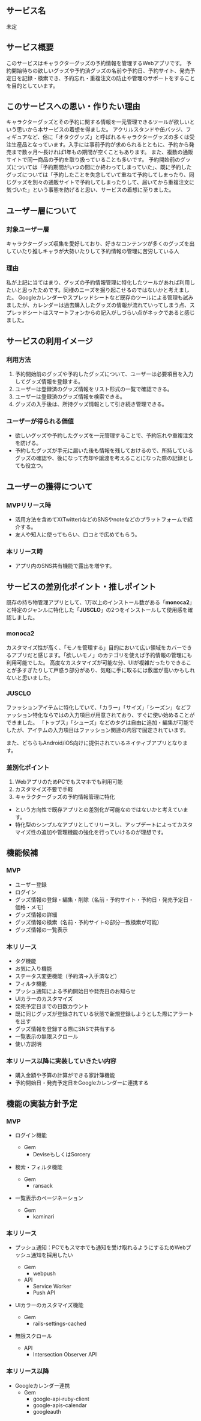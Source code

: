## サービス名

未定


## サービス概要

このサービスはキャラクターグッズの予約情報を管理するWebアプリです。
予約開始待ちの欲しいグッズや予約済グッズの名前や予約日、予約サイト、発売予定日を記録・検索でき、予約忘れ・重複注文の防止や管理のサポートをすることを目的としています。


## このサービスへの思い・作りたい理由

キャラクターグッズとその予約に関する情報を一元管理できるツールが欲しいという思いから本サービスの着想を得ました。
アクリルスタンドや缶バッジ、フィギュアなど、俗に「オタクグッズ」と呼ばれるキャラクターグッズの多くは受注生産品となっています。入手には事前予約が求められるとともに、予約から発売まで数ヶ月〜長ければ1年もの期間が空くこともあります。
また、複数の通販サイトで同一商品の予約を取り扱っていることも多いです。
予約開始前のグッズについては「予約期間がいつの間にか終わってしまっていた」、既に予約したグッズについては「予約したことを失念していて重ねて予約してしまったり、同じグッズを別々の通販サイトで予約してしまったりして、届いてから重複注文に気づいた」という事態を防げると思い、サービスの着想に至りました。


## ユーザー層について

### 対象ユーザー層

キャラクターグッズ収集を愛好しており、好きなコンテンツが多くのグッズを出していたり推しキャラが大勢いたりして予約情報の管理に苦労している人

### 理由

私が上記に当てはまり、グッズの予約情報管理に特化したツールがあれば利用したいと思ったためです。同様のニーズを掘り起こせるのではないかと考えました。
Googleカレンダーやスプレッドシートなど既存のツールによる管理も試みましたが、カレンダーは過去購入したグッズの情報が流れていってしまう点、スプレッドシートはスマートフォンからの記入がしづらい点がネックであると感じました。


## サービスの利用イメージ

### 利用方法

1. 予約開始前のグッズや予約したグッズについて、ユーザーは必要項目を入力してグッズ情報を登録する。
2. ユーザーは登録済のグッズ情報をリスト形式の一覧で確認できる。
3. ユーザーは登録済のグッズ情報を検索できる。
4. グッズの入手後は、所持グッズ情報として引き続き管理できる。

### ユーザーが得られる価値

- 欲しいグッズや予約したグッズを一元管理することで、予約忘れや重複注文を防げる。
- 予約したグッズが手元に届いた後も情報を残しておけるので、所持しているグッズの確認や、後になって売却や譲渡を考えることになった際の記録としても役立つ。


## ユーザーの獲得について

### MVPリリース時

- 活用方法を含めてX(Twitter)などのSNSやnoteなどのプラットフォームで紹介する。
- 友人や知人に使ってもらい、口コミで広めてもらう。

### 本リリース時

- アプリ内のSNS共有機能で露出を増やす。


## サービスの差別化ポイント・推しポイント

既存の持ち物管理アプリとして、1万以上のインストール数がある「**monoca2**」と特定のジャンルに特化した「**JUSCLO**」の2つをインストールして使用感を確認しました。

### monoca2

カスタマイズ性が高く、「モノを管理する」目的において広い領域をカバーできるアプリだと感じます。「欲しいモノ」のカテゴリを使えば予約情報の管理にも利用可能でした。
高度なカスタマイズが可能な分、UIが複雑だったりできることが多すぎたりして戸惑う部分があり、気軽に手に取るには敷居が高いかもしれないと思いました。

### JUSCLO

ファッションアイテムに特化していて、「カラー」「サイズ」「シーズン」などファッション特化ならではの入力項目が用意されており、すぐに使い始めることができました。
「トップス」「シューズ」などのタグは自由に追加・編集が可能でしたが、アイテムの入力項目はファッション関連の内容で固定されています。

また、どちらもAndroid/iOS向けに提供されているネイティブアプリとなります。

### 差別化ポイント

1. WebアプリのためPCでもスマホでも利用可能
2. カスタマイズ不要で手軽
3. キャラクターグッズの予約情報管理に特化
- という方向性で既存アプリとの差別化が可能なのではないかと考えています。
- 特化型のシンプルなアプリとしてリリースし、アップデートによってカスタマイズ性の追加や管理機能の強化を行っていけるのが理想です。


## 機能候補

### MVP

- ユーザー登録
- ログイン
- グッズ情報の登録・編集・削除（名前・予約サイト・予約日・発売予定日・価格・メモ）
- グッズ情報の詳細
- グッズ情報の検索（名前・予約サイトの部分一致検索が可能）
- グッズ情報の一覧表示

### 本リリース

- タグ機能
- お気に入り機能
- ステータス変更機能（予約済→入手済など）
- フィルタ機能
- プッシュ通知による予約開始日や発売日のお知らせ
- UIカラーのカスタマイズ
- 発売予定日までの日数カウント
- 既に同じグッズが登録されている状態で新規登録しようとした際にアラートを出す
- グッズ情報を登録する際にSNSで共有する
- 一覧表示の無限スクロール
- 使い方説明

### 本リリース以降に実装していきたい内容

- 購入金額や予算の計算ができる家計簿機能
- 予約開始日・発売予定日をGoogleカレンダーに連携する


## 機能の実装方針予定

### MVP

- ログイン機能
    - Gem
        - DeviseもしくはSorcery
        
- 検索・フィルタ機能
    - Gem
        - ransack
        
- 一覧表示のページネーション
    - Gem
        - kaminari
    

### 本リリース

- プッシュ通知：PCでもスマホでも通知を受け取れるようにするためWebプッシュ通知を採用したい
    - Gem
        - webpush
    - API
        - Service Worker
        - Push API
    
- UIカラーのカスタマイズ機能
    - Gem
        - rails-settings-cached

- 無限スクロール
    - API
        - Intersection Observer API

### 本リリース以降

- Googleカレンダー連携
    - Gem
        - google-api-ruby-client
        - google-apis-calendar
        - googleauth
